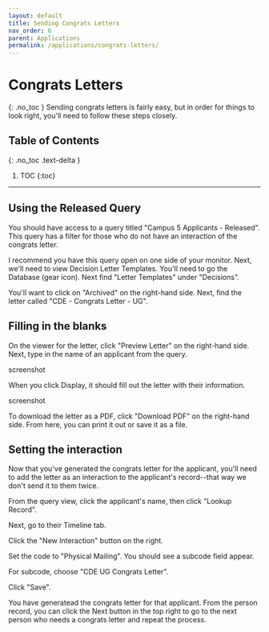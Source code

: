 ```yaml
---
layout: default
title: Sending Congrats Letters
nav_order: 6
parent: Applications
permalink: /applications/congrats-letters/
---
```


# Congrats Letters
{: .no_toc }
Sending congrats letters is fairly easy, but in order for things to look right, you'll need to follow these steps closely.

## Table of Contents
{: .no_toc .text-delta }

1. TOC
{:toc}

---

## Using the Released Query
You should have access to a query titled "Campus 5 Applicants - Released".  This query has a filter for those who do not have an interaction of the congrats letter.

I recommend you have this query open on one side of your monitor. Next, we'll need to view Decision Letter Templates. You'll need to go the Database (gear icon). Next find "Letter Templates" under "Decisions".

You'll want to click on "Archived" on the right-hand side. Next, find the letter called "CDE - Congrats Letter - UG".

## Filling in the blanks
On the viewer for the letter, click "Preview Letter" on the right-hand side. Next, type in the name of an applicant from the query.

screenshot

When you click Display, it should fill out the letter with their information.

screenshot

To download the letter as a PDF, click "Download PDF" on the right-hand side. From here, you can print it out or save it as a file.

## Setting the interaction
Now that you've generated the congrats letter for the applicant, you'll need to add the letter as an interaction to the applicant's record--that way we don't send it to them twice.

From the query view, click the applicant's name, then click "Lookup Record".

Next, go to their Timeline tab.

Click the "New Interaction" button on the right.

Set the code to "Physical Mailing". You should see a subcode field appear.

For subcode, choose "CDE UG Congrats Letter".

Click "Save".

You have generatead the congrats letter for that applicant. From the person record, you can click the Next button in the top right to go to the next person who needs a congrats letter and repeat the process.
